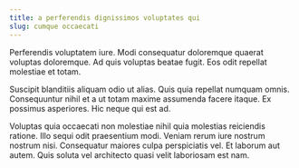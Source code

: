 ```yaml
---
title: a perferendis dignissimos voluptates qui
slug: cumque occaecati
---
```


Perferendis voluptatem iure. Modi consequatur doloremque quaerat voluptas doloremque. Ad quis voluptas beatae fugit. Eos odit repellat molestiae et totam.

Suscipit blanditiis aliquam odio ut alias. Quis quia repellat numquam omnis. Consequuntur nihil et a ut totam maxime assumenda facere itaque. Ex possimus asperiores. Hic neque qui est ad.

Voluptas quia occaecati non molestiae nihil quia molestias reiciendis ratione. Illo sequi odit praesentium modi. Veniam rerum iure nostrum nostrum nisi. Consequatur maiores culpa perspiciatis vel. Et laborum aut autem. Quis soluta vel architecto quasi velit laboriosam est nam.

